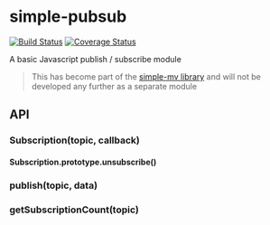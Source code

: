 # simple-pubsub

[![Build Status](https://travis-ci.org/davidcole1977/simple-pubsub.svg)](https://travis-ci.org/davidcole1977/simple-pubsub) [![Coverage Status](https://coveralls.io/repos/davidcole1977/simple-pubsub/badge.svg?branch=master)](https://coveralls.io/r/davidcole1977/simple-pubsub?branch=master)

A basic Javascript publish / subscribe module

> This has become part of the [simple-mv library](https://github.com/davidcole1977/simple-mv) and will not be developed any further as a separate module

## API

### Subscription(topic, callback)

#### Subscription.prototype.unsubscribe()

### publish(topic, data)

### getSubscriptionCount(topic)


